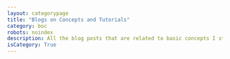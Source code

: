 ```yaml
---
layout: categorypage
title: "Blogs on Concepts and Tutorials"
category: boc
robots: noindex
description: All the blog posts that are related to basic concepts I study and derived experimental intuitions with tutorials
isCategory: True
---
```

